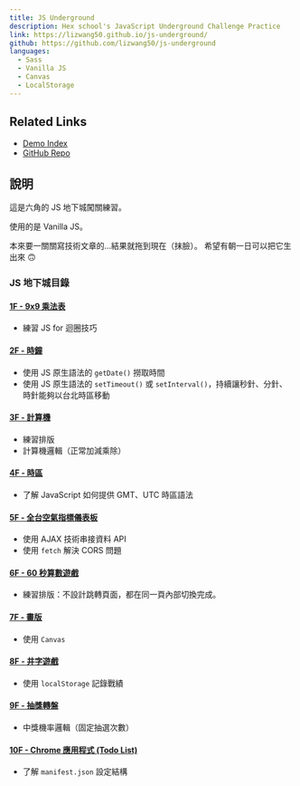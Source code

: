 ```yaml
---
title: JS Underground
description: Hex school's JavaScript Underground Challenge Practice
link: https://lizwang50.github.io/js-underground/
github: https://github.com/lizwang50/js-underground
languages:
  - Sass
  - Vanilla JS
  - Canvas
  - LocalStorage
---
```


## Related Links

- [Demo Index](https://lizwang50.github.io/js-underground/)
- [GitHub Repo](https://github.com/lizwang50/js-underground)

## 說明

這是六角的 JS 地下城闖關練習。

使用的是 Vanilla JS。

本來要一關關寫技術文章的...結果就拖到現在（抹臉）。
希望有朝一日可以把它生出來 :upside_down_face:

### JS 地下城目錄

#### [1F - 9x9 乘法表](https://lizwang50.github.io/js-underground/1F_9x9dan/index.html)

- 練習 JS for 迴圈技巧

#### [2F - 時鐘](https://lizwang50.github.io/js-underground/2F_Clock/index.html)

- 使用 JS 原生語法的 `getDate()` 撈取時間
- 使用 JS 原生語法的 `setTimeout()` 或 `setInterval()`，持續讓秒針、分針、時針能夠以台北時區移動

#### [3F - 計算機](https://lizwang50.github.io/js-underground/3F_Calculator/index.html)

- 練習排版
- 計算機邏輯（正常加減乘除）

#### [4F - 時區](https://lizwang50.github.io/js-underground/4F_TimeZone/index.html)

- 了解 JavaScript 如何提供 GMT、UTC 時區語法

#### [5F - 全台空氣指標儀表板](https://lizwang50.github.io/js-underground/5F_AirQualityInfo/index.html)

- 使用 AJAX 技術串接資料 API
- 使用 `fetch` 解決 CORS 問題

#### [6F - 60 秒算數遊戲](https://lizwang50.github.io/js-underground/6F_CountingGame/index.html)

- 練習排版：不設計跳轉頁面，都在同一頁內部切換完成。

#### [7F - 畫版](https://lizwang50.github.io/js-underground/7F_DrawingBoard/index.html)

- 使用 `Canvas`

#### [8F - 井字遊戲](https://lizwang50.github.io/js-underground/8F_TicTacToe/index.html)

- 使用 `localStorage` 記錄戰績

#### [9F - 抽獎轉盤](https://lizwang50.github.io/js-underground/9F_LuckyWheel/index.html)

- 中獎機率邏輯（固定抽選次數）

#### [10F - Chrome 應用程式 (Todo List)](https://lizwang50.github.io/js-underground/10F_GoogleExtension/todolist.html)

- 了解 `manifest.json` 設定結構
